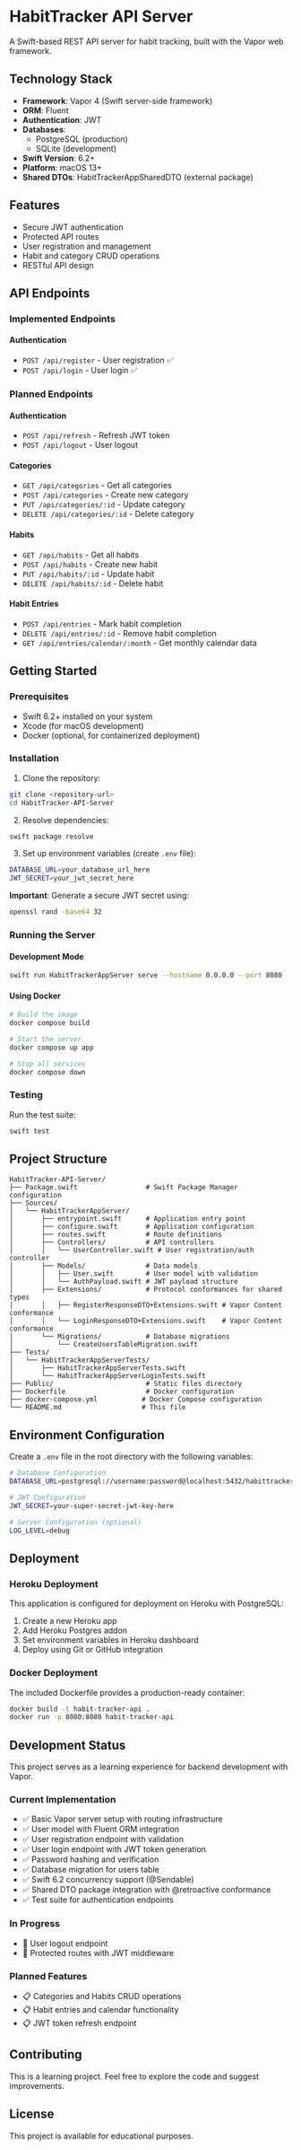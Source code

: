 # HabitTracker API Server

A Swift-based REST API server for habit tracking, built with the Vapor web framework.

## Technology Stack

- **Framework**: Vapor 4 (Swift server-side framework)
- **ORM**: Fluent
- **Authentication**: JWT
- **Databases**:
  - PostgreSQL (production)
  - SQLite (development)
- **Swift Version**: 6.2+
- **Platform**: macOS 13+
- **Shared DTOs**: HabitTrackerAppSharedDTO (external package)

## Features

- Secure JWT authentication
- Protected API routes
- User registration and management
- Habit and category CRUD operations
- RESTful API design

## API Endpoints

### Implemented Endpoints

#### Authentication
- `POST /api/register` - User registration ✅
- `POST /api/login` - User login ✅

### Planned Endpoints

#### Authentication
- `POST /api/refresh` - Refresh JWT token
- `POST /api/logout` - User logout

#### Categories
- `GET /api/categories` - Get all categories
- `POST /api/categories` - Create new category
- `PUT /api/categories/:id` - Update category
- `DELETE /api/categories/:id` - Delete category

#### Habits
- `GET /api/habits` - Get all habits
- `POST /api/habits` - Create new habit
- `PUT /api/habits/:id` - Update habit
- `DELETE /api/habits/:id` - Delete habit

#### Habit Entries
- `POST /api/entries` - Mark habit completion
- `DELETE /api/entries/:id` - Remove habit completion
- `GET /api/entries/calendar/:month` - Get monthly calendar data

## Getting Started

### Prerequisites

- Swift 6.2+ installed on your system
- Xcode (for macOS development)
- Docker (optional, for containerized deployment)

### Installation

1. Clone the repository:
```bash
git clone <repository-url>
cd HabitTracker-API-Server
```

2. Resolve dependencies:
```bash
swift package resolve
```

3. Set up environment variables (create `.env` file):
```bash
DATABASE_URL=your_database_url_here
JWT_SECRET=your_jwt_secret_here
```

**Important**: Generate a secure JWT secret using:
```bash
openssl rand -base64 32
```

### Running the Server

#### Development Mode
```bash
swift run HabitTrackerAppServer serve --hostname 0.0.0.0 --port 8080
```

#### Using Docker
```bash
# Build the image
docker compose build

# Start the server
docker compose up app

# Stop all services
docker compose down
```

### Testing

Run the test suite:
```bash
swift test
```

## Project Structure

```
HabitTracker-API-Server/
├── Package.swift                 # Swift Package Manager configuration
├── Sources/
│   └── HabitTrackerAppServer/
│       ├── entrypoint.swift      # Application entry point
│       ├── configure.swift       # Application configuration
│       ├── routes.swift          # Route definitions
│       ├── Controllers/          # API controllers
│       │   └── UserController.swift # User registration/auth controller
│       ├── Models/               # Data models
│       │   ├── User.swift        # User model with validation
│       │   └── AuthPayload.swift # JWT payload structure
│       ├── Extensions/           # Protocol conformances for shared types
│       │   ├── RegisterResponseDTO+Extensions.swift # Vapor Content conformance
│       │   └── LoginResponseDTO+Extensions.swift    # Vapor Content conformance
│       └── Migrations/           # Database migrations
│           └── CreateUsersTableMigration.swift
├── Tests/
│   └── HabitTrackerAppServerTests/
│       ├── HabitTrackerAppServerTests.swift
│       └── HabitTrackerAppServerLoginTests.swift
├── Public/                       # Static files directory
├── Dockerfile                    # Docker configuration
├── docker-compose.yml           # Docker Compose configuration
└── README.md                    # This file
```

## Environment Configuration

Create a `.env` file in the root directory with the following variables:

```bash
# Database Configuration
DATABASE_URL=postgresql://username:password@localhost:5432/habittracker_db

# JWT Configuration
JWT_SECRET=your-super-secret-jwt-key-here

# Server Configuration (optional)
LOG_LEVEL=debug
```

## Deployment

### Heroku Deployment

This application is configured for deployment on Heroku with PostgreSQL:

1. Create a new Heroku app
2. Add Heroku Postgres addon
3. Set environment variables in Heroku dashboard
4. Deploy using Git or GitHub integration

### Docker Deployment

The included Dockerfile provides a production-ready container:

```bash
docker build -t habit-tracker-api .
docker run -p 8080:8080 habit-tracker-api
```

## Development Status

This project serves as a learning experience for backend development with Vapor.

### Current Implementation
- ✅ Basic Vapor server setup with routing infrastructure
- ✅ User model with Fluent ORM integration
- ✅ User registration endpoint with validation
- ✅ User login endpoint with JWT token generation
- ✅ Password hashing and verification
- ✅ Database migration for users table
- ✅ Swift 6.2 concurrency support (@Sendable)
- ✅ Shared DTO package integration with @retroactive conformance
- ✅ Test suite for authentication endpoints

### In Progress
- 🔄 User logout endpoint
- 🔄 Protected routes with JWT middleware

### Planned Features
- 📋 Categories and Habits CRUD operations
- 📋 Habit entries and calendar functionality
- 📋 JWT token refresh endpoint

## Contributing

This is a learning project. Feel free to explore the code and suggest improvements.

## License

This project is available for educational purposes.
